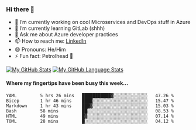 ### Hi there 👋

- 🔭 I’m currently working on cool Microservices and DevOps stuff in Azure
- 🌱 I’m currently learning GitLab (shhh)
- 💬 Ask me about Azure developer practices
- 📫 How to reach me: [LinkedIn](https://www.linkedin.com/in/gordonbyers/)
- 😄 Pronouns: He/Him 
- ⚡ Fun fact: Petrolhead 🚙

[![My GitHub Stats](https://github-readme-stats.vercel.app/api/?username=gordonby&count_private=true&theme=tokyonight&showicons=true)]()
[![My GitHub Language Stats](https://github-readme-stats.vercel.app/api/top-langs/?username=gordonby&langs_count=5&theme=tokyonight)]()

#### Where my fingertips have been busy this week... 
<!--START_SECTION:waka-->

```text
YAML         5 hrs 26 mins   ███████████▓░░░░░░░░░░░░░   47.26 %
Bicep        1 hr 46 mins    ████░░░░░░░░░░░░░░░░░░░░░   15.47 %
Markdown     1 hr 43 mins    ███▓░░░░░░░░░░░░░░░░░░░░░   15.03 %
Bash         58 mins         ██░░░░░░░░░░░░░░░░░░░░░░░   08.53 %
HTML         49 mins         █▓░░░░░░░░░░░░░░░░░░░░░░░   07.14 %
TOML         28 mins         █░░░░░░░░░░░░░░░░░░░░░░░░   04.12 %
```

<!--END_SECTION:waka-->
